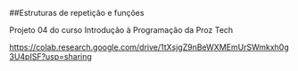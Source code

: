 ##Estruturas de repetição e funções

Projeto 04 do curso Introdução à Programação da Proz Tech

https://colab.research.google.com/drive/1tXsjgZ9nBeWXMEmUrSWmkxh0g3U4pISF?usp=sharing
